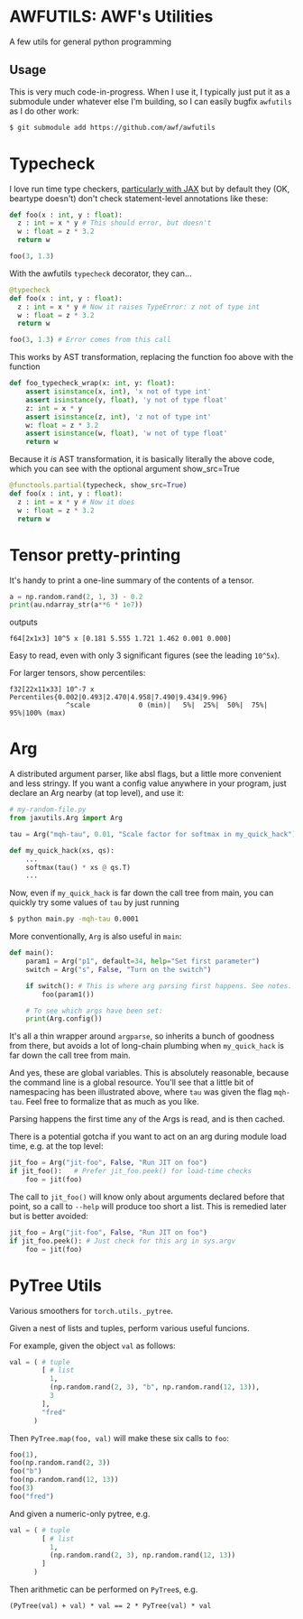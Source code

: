 # AWFUTILS: AWF's Utilities

A few utils for general python programming

## Usage

This is very much code-in-progress.  When I use it, I typically just put it as a submodule under whatever else I'm building, so I can easily bugfix `awfutils` as I do other work:
```sh
$ git submodule add https://github.com/awf/awfutils
```

# Typecheck

I love run time type checkers, [particularly with JAX](https://github.com/google/jaxtyping/blob/main/FAQ.md#what-about-support-for-static-type-checkers-like-mypy-pyright-etc) but by default they (OK, beartype doesn't) don't check statement-level annotations like these:
```python
def foo(x : int, y : float):
  z : int = x * y # This should error, but doesn't
  w : float = z * 3.2
  return w

foo(3, 1.3)
```

With the awfutils `typecheck` decorator, they can...
```python
@typecheck
def foo(x : int, y : float):
  z : int = x * y # Now it raises TypeError: z not of type int
  w : float = z * 3.2
  return w

foo(3, 1.3) # Error comes from this call
```

This works by AST transformation, replacing the function foo above
with the function
```python
def foo_typecheck_wrap(x: int, y: float):
    assert isinstance(x, int), 'x not of type int'
    assert isinstance(y, float), 'y not of type float'
    z: int = x * y
    assert isinstance(z, int), 'z not of type int'
    w: float = z * 3.2
    assert isinstance(w, float), 'w not of type float'
    return w
```
Because it _is_ AST transformation, it is basically literally the above code,
which you can see with the optional argument show_src=True
```python
@functools.partial(typecheck, show_src=True)
def foo(x : int, y : float):
  z : int = x * y # Now it does
  w : float = z * 3.2
  return w
```

# Tensor pretty-printing

It's handy to print a one-line summary of the contents of a tensor.

```python
a = np.random.rand(2, 1, 3) - 0.2
print(au.ndarray_str(a**6 * 1e7))
```
outputs
```
f64[2x1x3] 10^5 x [0.181 5.555 1.721 1.462 0.001 0.000]
```
Easy to read, even with only 3 significant figures (see the leading ``10^5x``).

For larger tensors, show percentiles:
```
f32[22x11x33] 10^-7 x Percentiles{0.002|0.493|2.470|4.958|7.490|9.434|9.996}
              ^scale            0 (min)|   5%|  25%|  50%|  75%|  95%|100% (max)
```

# Arg

A distributed argument parser, like absl flags, but a little more convenient and less stringy.
If you want a config value anywhere in your program, just declare an Arg nearby (at top level), and use it:

```python
# my-random-file.py
from jaxutils.Arg import Arg

tau = Arg("mqh-tau", 0.01, "Scale factor for softmax in my_quick_hack")

def my_quick_hack(xs, qs):
    ...
    softmax(tau() * xs @ qs.T)
    ...
```

Now, even if  `my_quick_hack` is far down the call tree from main, you can quickly try some values of `tau` by just running
```sh
$ python main.py -mqh-tau 0.0001
```

More conventionally, `Arg` is also useful in `main`:
```python
def main():
    param1 = Arg("p1", default=34, help="Set first parameter")
    switch = Arg("s", False, "Turn on the switch")

    if switch(): # This is where arg parsing first happens. See notes.
        foo(param1())

    # To see which args have been set:
    print(Arg.config())
```

It's all a thin wrapper around `argparse`, so inherits a bunch of goodness from there, but avoids a lot of long-chain plumbing when `my_quick_hack` is far down the call tree from main.

And yes, these are global variables. This is absolutely reasonable, because the command line is a global resource.  You'll see that a little bit of namespacing has been illustrated above, where `tau` was given the flag `mqh-tau`.  Feel free to formalize that as much as you like.

Parsing happens the first time any of the Args is read, and is then cached.

There is a potential gotcha if you want to act on an arg during module load time, e.g. at the top level:
```python
jit_foo = Arg("jit-foo", False, "Run JIT on foo")
if jit_foo():   # Prefer jit_foo.peek() for load-time checks
    foo = jit(foo)
```
The call to `jit_foo()` will know only about arguments declared before that
point, so a call to `--help` will produce too short a list.
This is remedied later but is better avoided:
```python
jit_foo = Arg("jit-foo", False, "Run JIT on foo")
if jit_foo.peek(): # Just check for this arg in sys.argv
    foo = jit(foo)
```


# PyTree Utils

Various smoothers for `torch.utils._pytree`.

Given a nest of lists and tuples, perform various useful funcions.

For example, given the object `val` as follows:
```py
val = ( # tuple
        [ # list
          1,
          (np.random.rand(2, 3), "b", np.random.rand(12, 13)),
          3
        ],
        "fred"
      )
```
Then `PyTree.map(foo, val)` will make these six calls to `foo`:
```py
foo(1),
foo(np.random.rand(2, 3))
foo("b")
foo(np.random.rand(12, 13))
foo(3)
foo("fred")
```

And given a numeric-only pytree, e.g.
```py
val = ( # tuple
        [ # list
          1,
          (np.random.rand(2, 3), np.random.rand(12, 13))
        ]
      )
```
Then arithmetic can be performed on `PyTree`s, e.g.
```
(PyTree(val) + val) * val == 2 * PyTree(val) * val
```
